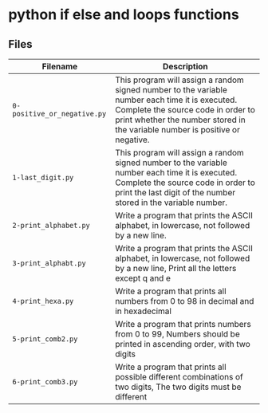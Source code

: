 # python if else and loops functions
## Files
| Filename | Description |
| -------- | ----------- |
| `0-positive_or_negative.py` | This program will assign a random signed number to the variable number each time it is executed. Complete the source code in order to print whether the number stored in the variable number is positive or negative. |
| `1-last_digit.py` | This program will assign a random signed number to the variable number each time it is executed. Complete the source code in order to print the last digit of the number stored in the variable number. |
| `2-print_alphabet.py` | Write a program that prints the ASCII alphabet, in lowercase, not followed by a new line. |
| `3-print_alphabt.py` | Write a program that prints the ASCII alphabet, in lowercase, not followed by a new line, Print all the letters except q and e |
| `4-print_hexa.py` | Write a program that prints all numbers from 0 to 98 in decimal and in hexadecimal |
| `5-print_comb2.py` | Write a program that prints numbers from 0 to 99, Numbers should be printed in ascending order, with two digits |
| `6-print_comb3.py` | Write a program that prints all possible different combinations of two digits, The two digits must be different |